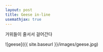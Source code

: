 ```yaml
---
layout: post
title: Geese in-line
usemathjax: true
---
```

거위들이 줄서서 걸어간다

![geese]({{ site.baseurl }}/images/geese.jpg)
